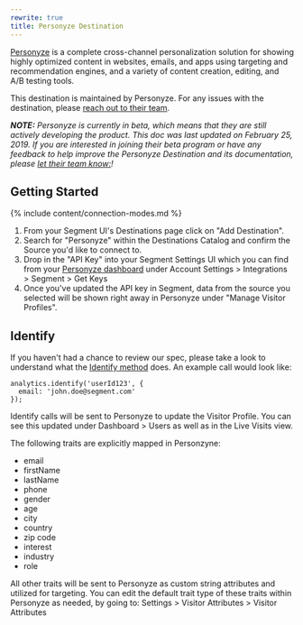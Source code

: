 ```yaml
---
rewrite: true
title: Personyze Destination
---
```

[Personyze](https://www.personyze.com/?utm_source=segmentio&utm_medium=docs&utm_campaign=partners) is a complete cross-channel personalization solution for showing highly optimized content in websites, emails, and apps using targeting and recommendation engines, and a variety of content creation, editing, and A/B testing tools.

This destination is maintained by Personyze. For any issues with the destination, please [reach out to their team](mailto:info@personyze.com).

_**NOTE:** Personyze is currently in beta, which means that they are still actively developing the product. This doc was last updated on February 25, 2019. If you are interested in joining their beta program or have any feedback to help improve the Personyze Destination and its documentation, please [let  their team know:](mailto:info@personyze.com)!_

## Getting Started

{% include content/connection-modes.md %}

1. From your Segment UI's Destinations page click on "Add Destination".
2. Search for "Personyze" within the Destinations Catalog and confirm the Source you'd like to connect to.
3. Drop in the "API Key" into your Segment Settings UI which you can find from your [Personyze dashboard](https://personyze.com/site/tracker/condition/index#cat=Account%20settings%2FMain%20settings%2FIntegrations/conditions) under Account Settings > Integrations > Segment > Get Keys
4. Once you've updated the API key in Segment, data from the source you selected will be shown right away in Personyze under "Manage Visitor Profiles".


## Identify

If you haven't had a chance to review our spec, please take a look to understand what the [Identify method](https://segment.com/docs/connections/spec/identify/) does. An example call would look like:

```
analytics.identify('userId123', {
  email: 'john.doe@segment.com'
});
```

Identify calls will be sent to Personyze to update the Visitor Profile. You can see this updated under Dashboard > Users as well as in the Live Visits view.

The following traits are explicitly mapped in Personzyne:

* email
* firstName
* lastName
* phone
* gender
* age
* city
* country
* zip code
* interest
* industry
* role

All other traits will be sent to Personyze as custom string attributes and utilized for targeting. You can edit the default trait type of these traits within Personyze as needed, by going to:
Settings > Visitor Attributes > Visitor Attributes
